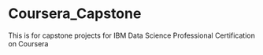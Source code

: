 # Coursera_Capstone
This is for capstone projects for IBM Data Science Professional Certification on Coursera
